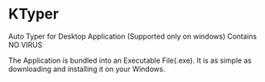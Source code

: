 # KTyper
Auto Typer for Desktop Application (Supported only on windows)
<H> Contains NO VIRUS </H>

The Application is bundled into an Executable File(.exe). 
It is as simple as downloading and installing it on your Windows. 
